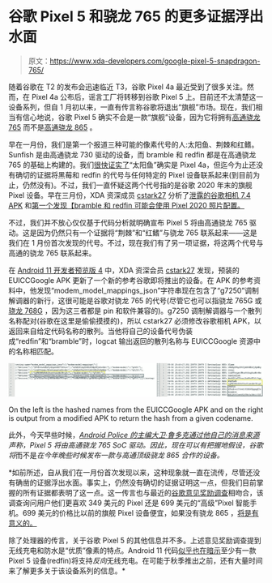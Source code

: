 # 谷歌 Pixel 5 和骁龙 765 的更多证据浮出水面

> 原文：<https://www.xda-developers.com/google-pixel-5-snapdragon-765/>

随着谷歌在 T2 的发布会迅速临近 T3，谷歌 Pixel 4a 最近受到了很多关注。然而，在 Pixel 4a 公布后，谣言工厂将转移到谷歌 Pixel 5 上。目前还不太清楚这一设备系列，但自 1 月初以来，一直有传言称谷歌将退出“旗舰”市场。现在，我们相当有信心地说，谷歌 Pixel 5 确实不会是一款“旗舰”设备，因为它将拥有[高通骁龙 765](https://www.xda-developers.com/qualcomm-snapdragon-765-processor-specifications-features/) 而不是[高通骁龙 865](https://www.xda-developers.com/qualcomm-snapdragon-865-processor-specifications-features/) 。

早在一月份，我们是第一个报道三种可能的像素代号的人:太阳鱼、荆棘和红鳍。Sunfish 是由高通骁龙 730 驱动的设备，而 bramble 和 redfin 都是在高通骁龙 765 的基础上构建的。我们[很快证实了](https://www.xda-developers.com/google-pixel-4a-sunfish-qualcomm-snapdragon-730/)“太阳鱼”确实是 Pixel 4a，但迄今为止还没有确切的证据将黑莓和 redfin 的代号与任何特定的 Pixel 设备联系起来(到目前为止，仍然没有)。不过，我们一直怀疑这两个代号指的是谷歌 2020 年末的旗舰 Pixel 设备。早在三月份，XDA 资深成员 [cstark27](https://forum.xda-developers.com/member.php?u=2712580) 分析了[泄露的谷歌相机 7.4 APK](https://www.xda-developers.com/google-camera-7-4-leak-4k-60fps-video-recording/) 和[第一个发现【bramble 和 redfin 可能会使用 Pixel 2020 照片配置。](https://twitter.com/Cstark_27/status/1237802450284949506)

不过，我们并不放心仅仅基于代码分析就明确宣布 Pixel 5 将由高通骁龙 765 驱动。这是因为仍然只有一个证据将“荆棘”和“红鳍”与骁龙 765 联系起来——这是我们在 1 月份首次发现的代号。不过，现在我们有了另一项证据，将这两个代号与高通的骁龙 765 联系起来。

在 [Android 11 开发者预览版 4](https://www.xda-developers.com/google-android-11-beta-june-3-2020-developer-preview-4-live-release/) 中，XDA 资深会员 [cstark27](https://forum.xda-developers.com/member.php?u=2712580) 发现，预装的 EUICCGoogle APK 更新了一个新的参考谷歌即将推出的设备。在 APK 的参考资料中，他发现“modem_model_mappings_json”字符串现在包含了“g7250”调制解调器的新行，这很可能是谷歌对骁龙 765 的代号(尽管它也可以指骁龙 765G 或[骁龙 768G](https://www.xda-developers.com/qualcomm-announces-snapdragon-768g-mobile-platform/) ，因为这三者都是 pin 和软件兼容的)。g7250 调制解调器与一个散列名称配对(谷歌在这里是偷偷摸摸的)，所以 cstark27 必须修改谷歌相机 APK，以返回来自给定代码名称的散列。当他将自己的设备代号伪装成“redfin”和“bramble”时，logcat 输出返回的散列名称与 EUICCGoogle 资源中的名称相匹配。

 <picture>![](img/13baef32d7b1a217fbd976e5e9899357.png)</picture> 

On the left is the hashed names from the EUICCGoogle APK and on the right is output from a modified APK to return the hash from a given codename.

此外，今天早些时候，*[Android Police 的主编大卫·鲁多克通过他自己的消息来源](https://twitter.com/rdrv3/status/1262726642780139526?s=21)声称，Pixel 5 将由高通骁龙 765 SoC 驱动。因此，现在可以有把握地假设，谷歌将*而不是*在今年晚些时候发布一款与高通顶级骁龙 865 合作的设备。*

 *如前所述，自从我们在一月份首次发现以来，这种现象就一直在流传，尽管还没有确凿的证据浮出水面。事实上，仍然没有确切的证据证明这一点，但我们目前掌握的所有证据都表明了这一点。这一传言也与最近的[谷歌意见奖励调查](https://www.xda-developers.com/google-pixel-4a-pixel-5-prices-survery/)相吻合，该调查询问用户他们更喜欢 349 美元的 Pixel 还是 699 美元的“高级”Pixel 智能手机。699 美元的价格比以前的旗舰 Pixel 设备便宜，如果没有骁龙 865 ，[将是有意义的。](https://www.xda-developers.com/5g-push-unintentionally-killed-flagship-killer-this-year/)

除了处理器的传言，关于谷歌 Pixel 5 的其他信息并不多。上述意见奖励调查提到无线充电和防水是“优质”像素的特点。Android 11 代码[似乎也在暗示](https://www.xda-developers.com/android-11-battery-share-reverse-wireless-charging-pixel-5/)至少有一款 Pixel 5 设备(redfin)将支持*反向*无线充电。在可能于秋季推出之前，还有大量时间来了解更多关于该设备系列的信息。*